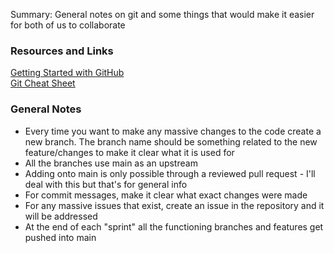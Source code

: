 Summary: General notes on git and some things that would make it easier for both of us to collaborate
### Resources and Links
[Getting Started with GitHub](https://docs.github.com/en/get-started) \
[Git Cheat Sheet](https://education.github.com/git-cheat-sheet-education.pdf)

### General Notes

- Every time you want to make any massive changes to the code create a new branch. The branch name should be something related to the new feature/changes to make it clear what it is used for
- All the branches use main as an upstream
- Adding onto main is only possible through a reviewed pull request - I'll deal with this but that's for general info
- For commit messages, make it clear what exact changes were made
- For any massive issues that exist, create an issue in the repository and it will be addressed
- At the end of each "sprint" all the functioning branches and features get pushed into main